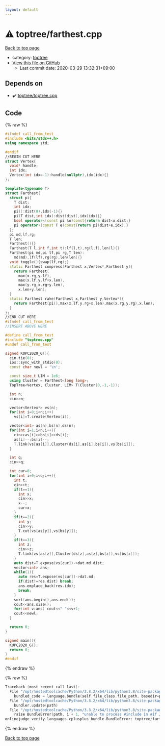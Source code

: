 ```yaml
---
layout: default
---
```


<!-- mathjax config similar to math.stackexchange -->
<script type="text/javascript" async
  src="https://cdnjs.cloudflare.com/ajax/libs/mathjax/2.7.5/MathJax.js?config=TeX-MML-AM_CHTML">
</script>
<script type="text/x-mathjax-config">
  MathJax.Hub.Config({
    TeX: { equationNumbers: { autoNumber: "AMS" }},
    tex2jax: {
      inlineMath: [ ['$','$'] ],
      processEscapes: true
    },
    "HTML-CSS": { matchFontHeight: false },
    displayAlign: "left",
    displayIndent: "2em"
  });
</script>

<script type="text/javascript" src="https://cdnjs.cloudflare.com/ajax/libs/jquery/3.4.1/jquery.min.js"></script>
<script src="https://cdn.jsdelivr.net/npm/jquery-balloon-js@1.1.2/jquery.balloon.min.js" integrity="sha256-ZEYs9VrgAeNuPvs15E39OsyOJaIkXEEt10fzxJ20+2I=" crossorigin="anonymous"></script>
<script type="text/javascript" src="../../assets/js/copy-button.js"></script>
<link rel="stylesheet" href="../../assets/css/copy-button.css" />


# :warning: toptree/farthest.cpp

<a href="../../index.html">Back to top page</a>

* category: <a href="../../index.html#5c8bf2a6852b9bc7e4261d66e9a6b762">toptree</a>
* <a href="{{ site.github.repository_url }}/blob/master/toptree/farthest.cpp">View this file on GitHub</a>
    - Last commit date: 2020-03-29 13:32:31+09:00




## Depends on

* :heavy_check_mark: <a href="toptree.cpp.html">toptree/toptree.cpp</a>


## Code

<a id="unbundled"></a>
{% raw %}
```cpp
#ifndef call_from_test
#include <bits/stdc++.h>
using namespace std;

#endif
//BEGIN CUT HERE
struct Vertex{
  void* handle;
  int idx;
  Vertex(int idx=-1):handle(nullptr),idx(idx){}
};

template<typename T>
struct Farthest{
  struct pi{
    T dist;
    int idx;
    pi():dist(0),idx(-1){}
    pi(T dist,int idx):dist(dist),idx(idx){}
    bool operator<(const pi &o)const{return dist<o.dist;}
    pi operator+(const T e)const{return pi(dist+e,idx);}
  };
  pi md,lf,rg;
  T len;
  Farthest(){}
  Farthest(T l,int f,int t):lf(l,t),rg(l,f),len(l){}
  Farthest(pi md,pi lf,pi rg,T len):
    md(md),lf(lf),rg(rg),len(len){}
  void toggle(){swap(lf,rg);}
  static Farthest compress(Farthest x,Vertex*,Farthest y){
    return Farthest(
      max(x.rg,y.lf),
      max(x.lf,y.lf+x.len),
      max(y.rg,x.rg+y.len),
      x.len+y.len);
  }
  static Farthest rake(Farthest x,Farthest y,Vertex*){
    return Farthest(pi(),max(x.lf,y.rg+x.len),max(x.rg,y.rg),x.len);
  }
};
//END CUT HERE
#ifndef call_from_test
//INSERT ABOVE HERE

#define call_from_test
#include "toptree.cpp"
#undef call_from_test

signed KUPC2020_G(){
  cin.tie(0);
  ios::sync_with_stdio(0);
  const char newl = '\n';

  const size_t LIM = 1e6;
  using Cluster = Farthest<long long>;
  TopTree<Vertex, Cluster, LIM> T(Cluster(0,-1,-1));

  int n;
  cin>>n;

  vector<Vertex*> vs(n);
  for(int i=0;i<n;i++)
    vs[i]=T.create(Vertex(i));

  vector<int> as(n),bs(n),ds(n);
  for(int i=1;i<n;i++){
    cin>>as[i]>>bs[i]>>ds[i];
    as[i]--;bs[i]--;
    T.link(vs[as[i]],Cluster(ds[i],as[i],bs[i]),vs[bs[i]]);
  }

  int q;
  cin>>q;

  int cur=0;
  for(int i=0;i<q;i++){
    int t;
    cin>>t;
    if(t==1){
      int x;
      cin>>x;
      x--;
      cur=x;
    }
    if(t==2){
      int y;
      cin>>y;
      T.cut(vs[as[y]],vs[bs[y]]);
    }
    if(t==3){
      int z;
      cin>>z;
      T.link(vs[as[z]],Cluster(ds[z],as[z],bs[z]),vs[bs[z]]);
    }
    auto dist=T.expose(vs[cur])->dat.md.dist;
    vector<int> ans;
    while(1){
      auto res=T.expose(vs[cur])->dat.md;
      if(dist!=res.dist) break;
      ans.emplace_back(res.idx);
      break;
    }
    sort(ans.begin(),ans.end());
    cout<<ans.size();
    for(int v:ans) cout<<" "<<v+1;
    cout<<newl;
  }

  return 0;
}

signed main(){
  KUPC2020_G();
  return 0;
}
#endif

```
{% endraw %}

<a id="bundled"></a>
{% raw %}
```cpp
Traceback (most recent call last):
  File "/opt/hostedtoolcache/Python/3.8.2/x64/lib/python3.8/site-packages/onlinejudge_verify/docs.py", line 340, in write_contents
    bundled_code = language.bundle(self.file_class.file_path, basedir=pathlib.Path.cwd())
  File "/opt/hostedtoolcache/Python/3.8.2/x64/lib/python3.8/site-packages/onlinejudge_verify/languages/cplusplus.py", line 170, in bundle
    bundler.update(path)
  File "/opt/hostedtoolcache/Python/3.8.2/x64/lib/python3.8/site-packages/onlinejudge_verify/languages/cplusplus_bundle.py", line 281, in update
    raise BundleError(path, i + 1, "unable to process #include in #if / #ifdef / #ifndef other than include guards")
onlinejudge_verify.languages.cplusplus_bundle.BundleError: toptree/farthest.cpp: line 46: unable to process #include in #if / #ifdef / #ifndef other than include guards

```
{% endraw %}

<a href="../../index.html">Back to top page</a>


